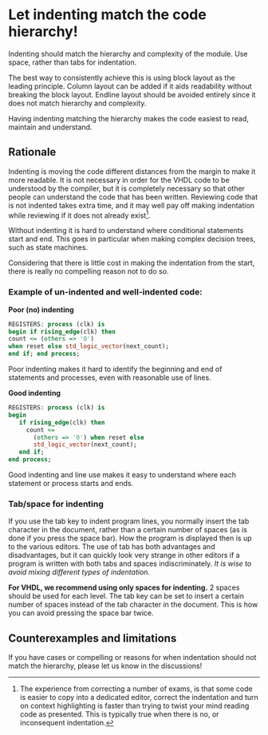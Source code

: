 # Let indenting match the code hierarchy! #
Indenting should match the hierarchy and complexity of the module. Use space, rather than tabs for indentation.

The best way to consistently achieve this is using block layout as the leading principle. 
Column layout can be added if it aids readability without breaking the block layout. 
Endline layout should be avoided entirely since it does not match hierarchy and complexity. 

Having indenting matching the hierarchy makes the code easiest to read, maintain and understand. 

## Rationale 
Indenting is moving the code different distances from the margin to make
it more readable. 
It is not necessary in order for the VHDL code to be understood by the compiler, but it is completely necessary so that other people can understand the code that has been written. 
Reviewing code that is not indented takes extra time, and it may well pay off making indentation while reviewing if it does not already exist[^1]. 

[^1]: The experience from correcting a number of exams, is that some code is easier to copy into a dedicated editor, correct the indentation and turn on context highlighting is faster than trying to twist your mind reading code as presented. This is typically true when there is no, or inconsequent indentation.    

Without indenting it is hard to understand where conditional statements start and end. This goes in particular when making complex decision trees, such as state machines. 

Considering that there is little cost in making the indentation from the start, there is really no compelling reason not to do so. 


### Example of un-indented and well-indented code:
**Poor (no) indenting**
```vhdl
REGISTERS: process (clk) is 
begin if rising_edge(clk) then
count <= (others => '0') 
when reset else std_logic_vector(next_count); 
end if; end process;
```

Poor indenting makes it hard to identify the beginning and end of statements and processes, even with reasonable use of lines. 

**Good indenting** 
```vhdl
REGISTERS: process (clk) is
begin   
   if rising_edge(clk) then
     count <=  
       (others => '0') when reset else
       std_logic_vector(next_count);
   end if;
end process;
```

Good indenting and line use makes it easy to understand where each statement or process starts and ends.

### Tab/space for indenting

If you use the tab key to indent program lines, you normally insert the tab character in the document, rather than a certain number of spaces 
(as is done if you press the space bar). 
How the program is displayed then is up to the various editors. 
The use of tab has both advantages and disadvantages, but it can quickly look very strange in other editors if a program is written with both tabs and spaces indiscriminately. 
*It is wise to avoid mixing different types of indentation.*

**For VHDL, we recommend  using only spaces for indenting.**
2 spaces should be used for each level. 
The tab key can be set to insert a certain number of spaces instead of the tab character in the document. 
This is how you can avoid pressing the space bar twice. 

## Counterexamples and limitations
If you have cases or compelling or reasons for when indentation should not match the hierarchy, please let us know in the discussions!
